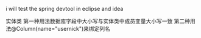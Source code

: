 i will test the spring devtool in eclipse and idea

实体类
第一种用法数据库字段中大小写与实体类中成员变量大小写一致
第二种用法@Column(name="usernick")来绑定列名

